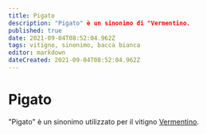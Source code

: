 ```yaml
---
title: Pigato
description: "Pigato" è un sinonimo di "Vermentino.
published: true
date: 2021-09-04T08:52:04.962Z
tags: vitigno, sinonimo, bacca bianca
editor: markdown
dateCreated: 2021-09-04T08:52:04.962Z
---
```


# Pigato

"Pigato" è un sinonimo utilizzato per il vitigno [Vermentino](/vitigni/bacca-bianca/vermentino).